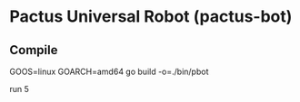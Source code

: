 # Pactus Universal Robot (pactus-bot)

## Compile
GOOS=linux GOARCH=amd64 go build -o=./bin/pbot

run 5
